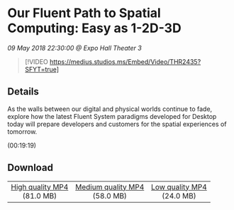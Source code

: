 # Our Fluent Path to Spatial Computing: Easy as 1-2D-3D

*09 May 2018 22:30:00 @ Expo Hall Theater 3*

> [!VIDEO https://medius.studios.ms/Embed/Video/THR2435?SFYT=true]

## Details

<p>As the walls between our digital and physical worlds continue to fade, explore how the latest Fluent System paradigms developed for Desktop today will prepare developers and customers for the spatial experiences of tomorrow.</p> (00:19:19)

## Download

||||
|:--:|:----:|:-:|
|[High quality MP4](https://sec.ch9.ms/ch9/94e4/62781052-5aa4-449d-8d40-6b31eddf94e4/THR2435_high.mp4)<br />(81.0 MB)|[Medium quality MP4](https://sec.ch9.ms/ch9/94e4/62781052-5aa4-449d-8d40-6b31eddf94e4/THR2435_mid.mp4)<br />(58.0 MB)|[Low quality MP4](https://sec.ch9.ms/ch9/94e4/62781052-5aa4-449d-8d40-6b31eddf94e4/THR2435.mp4)<br />(24.0 MB)|